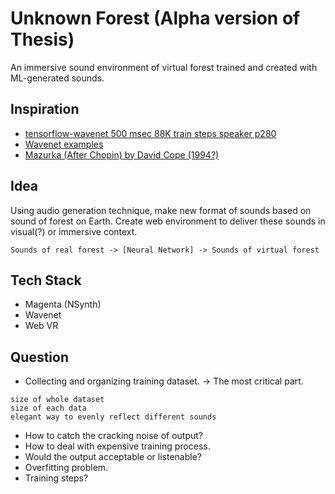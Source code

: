 # Unknown Forest (Alpha version of Thesis)
An immersive sound environment of virtual forest trained and created with ML-generated sounds.


## Inspiration 
* [tensorflow-wavenet 500 msec 88K train steps speaker p280](https://soundcloud.com/user-731806733/tensorflow-wavenet-500-msec-88k-train-steps)
* [Wavenet examples](https://deepmind.com/blog/wavenet-generative-model-raw-audio/)
* [Mazurka (After Chopin) by David Cope (1994?)](https://soundcloud.com/machinelearningmusic/mazurka-after-chopin-by-david-cope?fbclid=IwAR0dQc2bq28wYbV2GjkcXpLHdqLRO4O7CgxwbcrP3G3O6O4oU1AAHx4vI20)


## Idea
Using audio generation technique, make new format of sounds based on sound of forest on Earth. 
Create web environment to deliver these sounds in visual(?) or immersive context. 

```Sounds of real forest -> [Neural Network] -> Sounds of virtual forest ```



## Tech Stack
* Magenta (NSynth)
* Wavenet
* Web VR


## Question
* Collecting and organizing training dataset. -> The most critical part. 
``` 
size of whole dataset
size of each data
elegant way to evenly reflect different sounds
``` 
* How to catch the cracking noise of output?
* How to deal with expensive training process.
* Would the output acceptable or listenable?
* Overfitting problem.
* Training steps?
